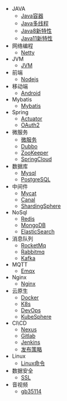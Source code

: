 * JAVA
    * [Java容器](md/Java容器.md)
    * [Java多线程](md/Java多线程.md)
	* [Java8新特性](md/Java8新特性.md)
	* [Java11新特性](md/Java11新特性.md)
* 网络编程
    * [Netty](md/Netty学习心得.md)
* JVM
    * [JVM](md/JVM.md)
* 前端
    * [Nodejs](md/Nodejs.md)
* 移动端
    * [Android](md/Android.md)	
* Mybatis
    * [Mybatis](md/Mybatis.md)
* Spring
    * [Actuator](md/Actuator.md)
    * [OAuth2](md/OAuth2.md)	
* 微服务
	* [微服务](md/微服务.md)
	* [Dubbo](md/Dubbo.md)
	* [ZooKeeper](md/ZooKeeper.md)
	* [SpringCloud](md/SpringCloud.md)
* 数据库
    * [Mysql](md/Mysql.md)
	* [PostgreSQL](md/PostgreSQL.md)
* 中间件
    * [Mycat](md/Mycat.md)
	* [Canal](md/Canal.md)
	* [ShardingSphere](md/ShardingSphere.md)
* NoSql
    * [Redis](md/Redis.md)
	* [MongoDB](md/MongoDB.md)
	* [ElasticSearch](md/ElasticSearch.md)
* 消息队列
    * [RocketMq](md/RocketMq.md)
	* [Rabbitmq](md/Rabbitmq.md)
	* [Kafka](md/Kafka.md)
* MQTT
    * [Emqx](md/EMQX.md)
* Nginx
    * [Nginx](md/Nginx.md)
* 云原生
    * [Docker](md/Docker.md)
	* [K8s](md/K8s.md)
	* [DevOps](md/DevOps.md)
	* [KubeSphere](md/KubeSphere.md)
* CI\CD
    * [Nexus](md/Nexus.md)
    * [Gitlab](md/Gitlab.md)
    * [Jenkins](md/Jenkins.md)
	* [发布策略](md/发布策略.md)
* Linux
    * [Linux命令](md/Linux指令.md)
* 数据安全
    * [SSL](md/SSL.md)
* 音视频	
	* [gb35114](md/GB35114学习笔记.md)




